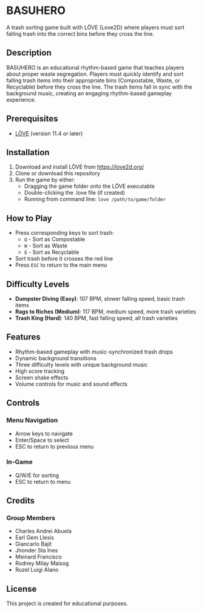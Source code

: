 # BASUHERO

A trash sorting game built with LÖVE (Love2D) where players must sort falling trash into the correct bins before they cross the line.

## Description

BASUHERO is an educational rhythm-based game that teaches players about proper waste segregation. Players must quickly identify and sort falling trash items into their appropriate bins (Compostable, Waste, or Recyclable) before they cross the line. The trash items fall in sync with the background music, creating an engaging rhythm-based gameplay experience.

## Prerequisites

- [LÖVE](https://love2d.org/) (version 11.4 or later)

## Installation

1. Download and install LÖVE from https://love2d.org/
2. Clone or download this repository
3. Run the game by either:
   - Dragging the game folder onto the LÖVE executable
   - Double-clicking the .love file (if created)
   - Running from command line: `love /path/to/game/folder`

## How to Play

- Press corresponding keys to sort trash:
  - `Q` - Sort as Compostable
  - `W` - Sort as Waste
  - `E` - Sort as Recyclable
- Sort trash before it crosses the red line
- Press `ESC` to return to the main menu

## Difficulty Levels

- **Dumpster Diving (Easy)**: 107 BPM, slower falling speed, basic trash items
- **Rags to Riches (Medium)**: 117 BPM, medium speed, more trash varieties
- **Trash King (Hard)**: 140 BPM, fast falling speed, all trash varieties

## Features

- Rhythm-based gameplay with music-synchronized trash drops
- Dynamic background transitions
- Three difficulty levels with unique background music
- High score tracking
- Screen shake effects
- Volume controls for music and sound effects

## Controls

### Menu Navigation

- Arrow keys to navigate
- Enter/Space to select
- ESC to return to previous menu

### In-Game

- Q/W/E for sorting
- ESC to return to menu

## Credits

### Group Members

- Charles Andrei Abuela
- Earl Gem Llesis
- Giancarlo Bajit
- Jhonder Sta Ines
- Meinard Francisco
- Rodney Milay Maisog
- Ruzel Luigi Alano

## License

This project is created for educational purposes.
